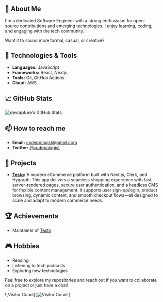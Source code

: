 ## 🌟 About Me
I'm a dedicated Software Engineer with a strong enthusiasm for open-source contributions and emerging technologies. I enjoy learning, coding, and engaging with the tech community.

Want it to sound more formal, casual, or creative?

## 🔧 Technologies & Tools
- **Languages:** JavaScript
- **Frameworks:** React, Nextjs
- **Tools:** Git, GitHub Actions
- **Cloud:** AWS

## 📈 GitHub Stats
![devrapture's GitHub Stats](https://github-readme-stats.vercel.app/api?username=codepologist&show_icons=true&theme=radical)

## 📫 How to reach me
- **Email:** codepologist@gmail.com
- **Twitter:** [@codepologist](https://twitter.com/codepologist)

## 🚀 Projects
- **[Testo](https://github.com/codepologist/testo-fastfood-app):** A modern eCommerce platform built with Next.js, Clerk, and Hygraph. This app delivers a seamless shopping experience with fast, server-rendered pages, secure user authentication, and a headless CMS for flexible content management. It supports user sign-up/login, product browsing, dynamic content, and smooth checkout flows—all designed to scale and adapt to modern commerce needs.

## 🏆 Achievements
- Maintainer of [Testo](https://github.com/codepologist/testo-fastfood-app)

## 🎮 Hobbies
- Reading
- Listening to tech podcasts
- Exploring new technologies

Feel free to explore my repositories and reach out if you want to collaborate on a project or just have a chat!

![Visitor Count](![Visitor Count](https://visitor-badge.laobi.icu/badge?page_id=testo-fastfood-app)
)
